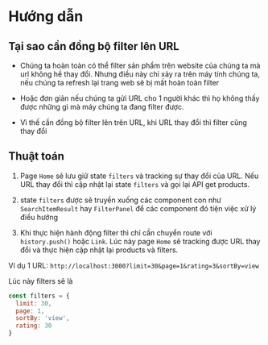 # Hướng dẫn

## Tại sao cần đồng bộ filter lên URL

- Chúng ta hoàn toàn có thể filter sản phẩm trên website của chúng ta mà url không hề thay đổi. Nhưng điều này chỉ xảy ra trên máy tính chúng ta, nếu chúng ta refresh lại trang web sẽ bị mất hoàn toàn filter

- Hoặc đơn giản nếu chúng ta gửi URL cho 1 người khác thì họ không thấy được những gì mà máy chúng ta đang filter được.

- Vì thế cần đồng bộ filter lên trên URL, khi URL thay đổi thì filter cũng thay đổi

## Thuật toán

1. Page `Home` sẽ lưu giữ state `filters` và tracking sự thay đổi của URL. Nếu URL thay đổi thì cập nhật lại state `filters` và gọi lại API get products.

2. state `filters` được sẽ truyền xuống các component con như `SearchItemResult` hay `FilterPanel` để các component đó tiện việc xử lý điều hướng

3. Khi thực hiện hành động filter thì chỉ cần chuyển route với `history.push()` hoặc `Link`. Lúc này page `Home` sẽ tracking được URL thay đổi và thực hiện cập nhật lại products và filters.

Ví dụ 1 URL: `http://localhost:3000?limit=30&page=1&rating=3&sortBy=view`

Lúc này filters sẽ là

```js
const filters = {
  limit: 30,
  page: 1,
  sortBy: 'view',
  rating: 30
}
```
